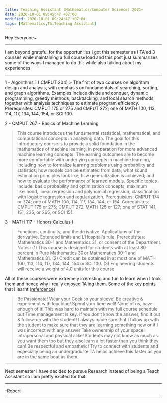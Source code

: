 ```yaml
---
title: Teaching Assistant (Mathematics/Computer Science) 2021~
date: 2020-10-01 09:45:47 +07:00
modified: 2020-10-01 09:24:47 +07:00
tags: [Mathematics,TA,Teaching Assistant]
---
```

Hey Everyone~
<hr>
I am beyond grateful for the opportunities I got this semester as I TA'ed 3 courses while maintaining a full course load and this post just summarizes some of the ways I managed to do this while also talking about my experiences.
<hr>
1 - Algorithms 1 ( CMPUT 204)
> The first of two courses on algorithm design and analysis, with emphasis on fundamentals of searching, sorting, and graph algorithms. Examples include divide and conquer, dynamic programming, greedy methods, backtracking, and local search methods, together with analysis techniques to estimate program efficiency. Prerequisites: CMPUT 175 or 275 and CMPUT 272; one of MATH 100, 113, 114, 117, 134, 144, 154, or SCI 100.

2 - CMPUT 267 - Basics of Machine Learning
> This course introduces the fundamental statistical, mathematical, and computational concepts in analyzing data. The goal for this introductory course is to provide a solid foundation in the mathematics of machine learning, in preparation for more advanced machine learning concepts. The learning outcomes are to become more comfortable with underlying concepts in machine learning, including how to formalize learning problems using probability and statistics; how models can be estimated from data; what sound estimation principles look like; how generalization is achieved; and how to evaluate the performance of learned models. Specific topics include: basic probability and optimization concepts, maximum likelihood, linear regression and polynomial regression, classification with logistic regression and regularization. Prerequisites: CMPUT 174 or 274; one of MATH 100, 114, 117, 134, 144, or 154. Corequisites: CMPUT 175 or 275; CMPUT 272; MATH 125 or 127; one of STAT 141, 151, 235, or 265, or SCI 151.

3 - MATH 117 - Honors Calculus I
>Functions, continuity, and the derivative. Applications of the derivative. Extended limits and L'Hospital's rule. Prerequisites: Mathematics 30-1 and Mathematics 31, or consent of the Department. Notes: (1) This course is designed for students with at least 80 percent in Pure Mathematics 30 or Mathematics 30-1 and Mathematics 31. (2) Credit can be obtained in at most one of MATH 100, 113, 114, 117, 134, 144, 154 or SCI 100. (3) Engineering students will receive a weight of 4.0 units for this course.


All of these courses were extremely interesting and fun to learn when I took them and hence why I really enjoyed TA'ing them. Some of the key points that I learnt ([refercence](https://tatp.utoronto.ca/teaching-toolkit/supporting-students/taing-advice-science-engineering-ta/))
> Be Passionate! Wear your Geek on your sleeve!
> Be creative & experiment with teaching! 
> Spend your time well! None of us, have enough of it! This was hard to maintain with my full course schedule but Time management is key.
>  If you don’t know the answer, find it out & follow-up with the student! I always made sure that I follow up with the student to make sure that they are learning something new or if I was incorrect with any answer
> Take ownership of your space! Intrapersonal and physical alike!
>  Students may not know as much as you want them too but they also learn a lot faster than you think they can!
> Be respectful and empathetic! Try to connect with students and especially being an undergraduate TA helps achieve this faster as you are in the same boat as them.

<hr>
Next semester I have decided to pursue Research instead of being a Teach Assistant so I am pretty excited for that.
<hr>
-Robert
<hr> 

<div id="wpac-comment"></div>
<script type="text/javascript">
wpac_init = window.wpac_init || [];
wpac_init.push({widget: 'Comment', id: 26271});
(function() {
    if ('WIDGETPACK_LOADED' in window) return;
    WIDGETPACK_LOADED = true;
    var mc = document.createElement('script');
    mc.type = 'text/javascript';
    mc.async = true;
    mc.src = 'https://embed.widgetpack.com/widget.js';
    var s = document.getElementsByTagName('script')[0]; s.parentNode.insertBefore(mc, s.nextSibling);
})();
</script>

